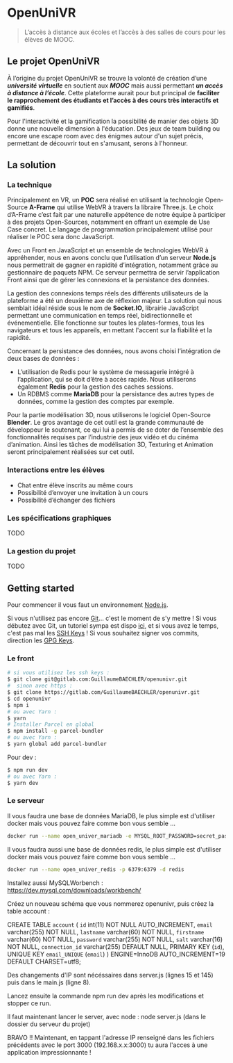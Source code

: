 # OpenUniVR

> L’accès à distance aux écoles et l’accès à des salles de cours pour les élèves de MOOC.

## Le projet OpenUniVR

À l’origine du projet OpenUniVR se trouve la volonté de création d’une ***université virtuelle*** en soutient aux ***MOOC*** mais aussi permettant ***un accès à distance à l’école***. Cette plateforme aurait pour but principal de **faciliter le rapprochement des étudiants et l’accès à des cours très interactifs et gamifiés**.

Pour l'interactivité et la gamification la possibilité de manier des objets 3D donne une nouvelle dimension à l'éducation. Des jeux de team building ou encore une escape room avec des énigmes autour d'un sujet précis, permettant de découvrir tout en s'amusant, serons à l'honneur.

## La solution

### La technique

Principalement en VR, un **POC** sera réalisé en utilisant la technologie Open-Source **A-Frame** qui utilise WebVR à travers la libraire Three.js.
Le choix d’A-Frame c’est fait par une naturelle appétence de notre équipe à participer à des projets Open-Sources, notamment en offrant un exemple de Use Case concret. Le langage de programmation principalement utilisé pour réaliser le POC sera donc JavaScript.

Avec un Front en JavaScript et un ensemble de technologies WebVR à appréhender, nous en avons conclu que l’utilisation d’un serveur **Node.js** nous permettrait de gagner en rapidité d’intégration, notamment grâce au gestionnaire de paquets NPM. Ce serveur permettra de servir l’application Front ainsi que de gérer les connexions et la persistance des données.

La gestion des connexions temps réels des différents utilisateurs de la plateforme a été un deuxième axe de réflexion majeur. La solution qui nous semblait idéal réside sous le nom de **Socket.IO**, librairie JavaScript permettant une communication en temps réel, bidirectionnelle et événementielle. Elle fonctionne sur toutes les plates-formes, tous les navigateurs et tous les appareils, en mettant l'accent sur la fiabilité et la rapidité.

Concernant la persistance des données, nous avons choisi l’intégration de deux bases de données : 
-	L’utilisation de Redis pour le système de messagerie intégré à l’application, qui se doit d’être à accès rapide. Nous utiliserons également **Redis** pour la gestion des caches sessions.
-	Un RDBMS comme **MariaDB** pour la persistance des autres types de données, comme la gestion des comptes par exemple.

Pour la partie modélisation 3D, nous utiliserons le logiciel Open-Source **Blender**. Le gros avantage de cet outil est la grande communauté de développeur le soutenant, ce qui lui a permis de se doter de l’ensemble des fonctionnalités requises par l’industrie des jeux vidéo et du cinéma d’animation. Ainsi les tâches de modélisation 3D, Texturing et Animation seront principalement réalisées sur cet outil.

### Interactions entre les élèves

-	Chat entre élève inscrits au même cours
-	Possibilité d’envoyer une invitation à un cours
-	Possibilité d’échanger des fichiers


### Les spécifications graphiques

TODO

### La gestion du projet

TODO

## Getting started

Pour commencer il vous faut un environnement [Node.js](https://nodejs.org/en/).

Si vous n'utilisez pas encore [Git](https://git-scm.com/)... c'est le moment de s'y mettre !
Si vous débutez avec Git, un tutoriel sympa est dispo [ici](https://learngitbranching.js.org/), et si vous avez le temps, c'est pas mal les [SSH Keys](https://docs.gitlab.com/ee/ssh/) !
Si vous souhaitez signer vos commits, direction les [GPG Keys](https://docs.gitlab.com/ee/user/project/repository/gpg_signed_commits/).

### Le front

```bash
# si vous utilisez les ssh keys :
$ git clone git@gitlab.com:GuillaumeBAECHLER/openunivr.git
#  sinon avec https :
$ git clone https://gitlab.com/GuillaumeBAECHLER/openunivr.git
$ cd openunivr
$ npm i
# ou avec Yarn :
$ yarn
# Installer Parcel en global
$ npm install -g parcel-bundler
# ou avec Yarn :
$ yarn global add parcel-bundler
```

Pour dev :

```bash
$ npm run dev
# ou avec Yarn :
$ yarn dev
```

### Le serveur

Il vous faudra une base de données MariaDB, le plus simple est d'utiliser docker mais vous pouvez faire comme bon vous semble ...

```bash
docker run --name open_univer_mariadb -e MYSQL_ROOT_PASSWORD=secret_password -p 3306:3306 -d mariadb
```

Il vous faudra aussi une base de données redis, le plus simple est d'utiliser docker mais vous pouvez faire comme bon vous semble ...

```bash
docker run --name open_univer_redis -p 6379:6379 -d redis
```

Installez aussi MySQLWorbench :
https://dev.mysql.com/downloads/workbench/

Créez un nouveau schéma que vous nommerez openunivr, puis créez la table account :

CREATE TABLE `account` (
  `id` int(11) NOT NULL AUTO_INCREMENT,
  `email` varchar(255) NOT NULL,
  `lastname` varchar(60) NOT NULL,
  `firstname` varchar(60) NOT NULL,
  `password` varchar(255) NOT NULL,
  `salt` varchar(16) NOT NULL,
  `connection_id` varchar(255) DEFAULT NULL,
  PRIMARY KEY (`id`),
  UNIQUE KEY `email_UNIQUE` (`email`)
) ENGINE=InnoDB AUTO_INCREMENT=19 DEFAULT CHARSET=utf8;

Des changements d'IP sont nécéssaires dans server.js (lignes 15 et 145) puis dans le main.js (ligne 8).

Lancez ensuite la commande npm run dev après les modifications et stopper ce run.

Il faut maintenant lancer le server, avec node :
node server.js (dans le dossier du serveur du projet)

BRAVO !! Maintenant, en tappant l'adresse IP renseigné dans les fichiers précédents avec le port 3000 (192.168.x.x:3000) tu aura l'acces à une application impressionnante !